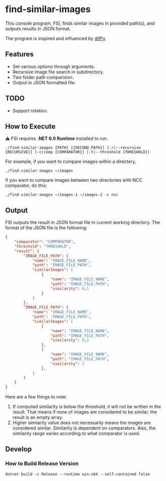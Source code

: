 # find-similar-images
This console program, FSI, finds similar images in provided path(s),
and outputs results in JSON format.

The program is inspired and influenced by [difPy][difPy].

## Features
- Set various options through arguments.
- Recursive image file search in subdirectory.
- Two folder path comparision.
- Output in JSON formatted file.

## TODO
- Support rotation.

## How to Execute
⚠️ FSI requires **.NET 6.0 Runtime** installed to run.

```shell
./find-similar-images {PATH} [{SECOND_PATH}] [-r|--recursive {RECURSIVE}] [-c|comp {COMPARATOR}] [-t|--threshold {THRESHOLD}]
```
For example, if you want to compare images within a directory,
```shell
./find-similar-images ~/images
```
If you want to compare images between two directories with NCC comparator, do this:
```shell
./find-similar-images ~/images-1 ~/images-2 -c ncc
```

## Output
FSI outputs the result in JSON format file in current working directory.
The format of the JSON file is the following:
```json
{
    "comparator": "COMPARATOR",
    "threshold": "THRESHOLD",
    "result": {
        "IMAGE_FILE_PATH": {
            "name": "IMAGE_FILE_NAME",
            "path": "IMAGE_FILE_PATH",
            "similarImages": [
                {
                    "name": "IMAGE_FILE_NAME",
                    "path": "IMAGE_FILE_PATH",
                    "similarity": 0.1
                }
            ]
        },
        "IMAGE_FILE_PATH": {
            "name": "IMAGE_FILE_NAME",
            "path": "IMAGE_FILE_PATH",
            "similarImages": [
                {
                    "name": "IMAGE_FILE_NAME",
                    "path": "IMAGE_FILE_PATH",
                    "similarity": 0.2
                },
                {
                    "name": "IMAGE_FILE_NAME",
                    "path": "IMAGE_FILE_PATH",
                    "similarity": 1
                },
            ]
        }
    }
}
```

Here are a few things to note:
1. If computed similarity is below the threshold, it will not be written in the result.
That means if none of images are considered to be similar, the result is an empty array.
2. Higher similarity value does not necessarily means the images are considered similar.
Similarity is dependent on comparators. Also, the similarity range varies according to what comparator is used.

## Develop
### How to Build Release Version
```shell
dotnet build -c Release --runtime win-x64 --self-contained false
```


[difPy]: https://github.com/elisemercury/Duplicate-Image-Finder
